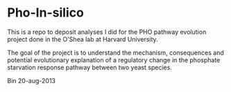 Pho-In-silico
=============
This is a repo to deposit analyses I did for the PHO pathway evolution project done in the O'Shea lab at Harvard University.

The goal of the project is to understand the mechanism, consequences and potential evolutionary explanation of a regulatory change in the phosphate starvation response pathway between two yeast species.

Bin 20-aug-2013
